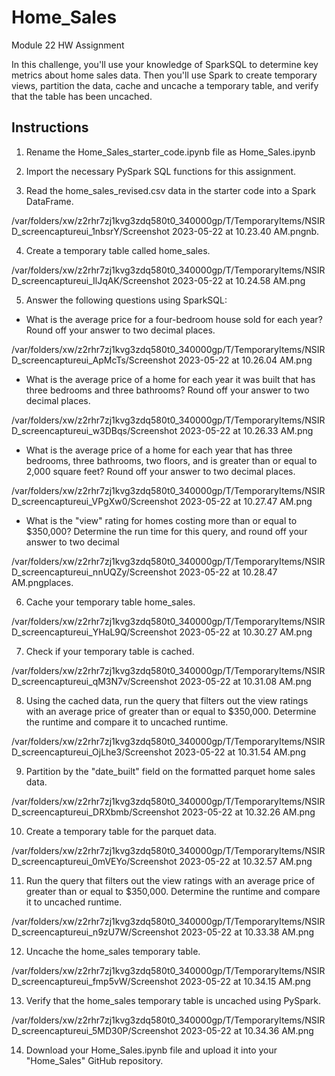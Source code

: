 # Home_Sales
Module 22 HW Assignment

In this challenge, you'll use your knowledge of SparkSQL to determine key metrics about home sales data. Then you'll use Spark to create temporary views, partition the data, cache and uncache a temporary table, and verify that the table has been uncached.


## Instructions

1. Rename the Home_Sales_starter_code.ipynb file as Home_Sales.ipynb

2. Import the necessary PySpark SQL functions for this assignment.
3. Read the home_sales_revised.csv data in the starter code into a Spark DataFrame.

/var/folders/xw/z2rhr7zj1kvg3zdq580t0_340000gp/T/TemporaryItems/NSIRD_screencaptureui_1nbsrY/Screenshot 2023-05-22 at 10.23.40 AM.pngnb.

4. Create a temporary table called home_sales.

/var/folders/xw/z2rhr7zj1kvg3zdq580t0_340000gp/T/TemporaryItems/NSIRD_screencaptureui_IlJqAK/Screenshot 2023-05-22 at 10.24.58 AM.png

5. Answer the following questions using SparkSQL:
* What is the average price for a four-bedroom house sold for each year? Round off your answer to two decimal places.

/var/folders/xw/z2rhr7zj1kvg3zdq580t0_340000gp/T/TemporaryItems/NSIRD_screencaptureui_ApMcTs/Screenshot 2023-05-22 at 10.26.04 AM.png

* What is the average price of a home for each year it was built that has three bedrooms and three bathrooms? Round off your answer to two decimal places.

/var/folders/xw/z2rhr7zj1kvg3zdq580t0_340000gp/T/TemporaryItems/NSIRD_screencaptureui_w3DBqs/Screenshot 2023-05-22 at 10.26.33 AM.png

* What is the average price of a home for each year that has three bedrooms, three bathrooms, two floors, and is greater than or equal to 2,000 square feet? Round off your answer to two decimal places.

/var/folders/xw/z2rhr7zj1kvg3zdq580t0_340000gp/T/TemporaryItems/NSIRD_screencaptureui_VPgXw0/Screenshot 2023-05-22 at 10.27.47 AM.png

* What is the "view" rating for homes costing more than or equal to $350,000? Determine the run time for this query, and round off your answer to two decimal 

/var/folders/xw/z2rhr7zj1kvg3zdq580t0_340000gp/T/TemporaryItems/NSIRD_screencaptureui_nnUQZy/Screenshot 2023-05-22 at 10.28.47 AM.pngplaces.

6. Cache your temporary table home_sales.

/var/folders/xw/z2rhr7zj1kvg3zdq580t0_340000gp/T/TemporaryItems/NSIRD_screencaptureui_YHaL9Q/Screenshot 2023-05-22 at 10.30.27 AM.png

7. Check if your temporary table is cached.

/var/folders/xw/z2rhr7zj1kvg3zdq580t0_340000gp/T/TemporaryItems/NSIRD_screencaptureui_qM3N7v/Screenshot 2023-05-22 at 10.31.08 AM.png

8. Using the cached data, run the query that filters out the view ratings with an average price of greater than or equal to $350,000. Determine the runtime and compare it to uncached runtime.

/var/folders/xw/z2rhr7zj1kvg3zdq580t0_340000gp/T/TemporaryItems/NSIRD_screencaptureui_OjLhe3/Screenshot 2023-05-22 at 10.31.54 AM.png

9. Partition by the "date_built" field on the formatted parquet home sales data.

/var/folders/xw/z2rhr7zj1kvg3zdq580t0_340000gp/T/TemporaryItems/NSIRD_screencaptureui_DRXbmb/Screenshot 2023-05-22 at 10.32.26 AM.png

10. Create a temporary table for the parquet data.

/var/folders/xw/z2rhr7zj1kvg3zdq580t0_340000gp/T/TemporaryItems/NSIRD_screencaptureui_0mVEYo/Screenshot 2023-05-22 at 10.32.57 AM.png

11. Run the query that filters out the view ratings with an average price of greater than or equal to $350,000. Determine the runtime and compare it to uncached runtime.

/var/folders/xw/z2rhr7zj1kvg3zdq580t0_340000gp/T/TemporaryItems/NSIRD_screencaptureui_n9zU7W/Screenshot 2023-05-22 at 10.33.38 AM.png

12. Uncache the home_sales temporary table.

/var/folders/xw/z2rhr7zj1kvg3zdq580t0_340000gp/T/TemporaryItems/NSIRD_screencaptureui_fmp5vW/Screenshot 2023-05-22 at 10.34.15 AM.png

13. Verify that the home_sales temporary table is uncached using PySpark.

/var/folders/xw/z2rhr7zj1kvg3zdq580t0_340000gp/T/TemporaryItems/NSIRD_screencaptureui_5MD30P/Screenshot 2023-05-22 at 10.34.36 AM.png

14. Download your Home_Sales.ipynb file and upload it into your "Home_Sales" GitHub repository.